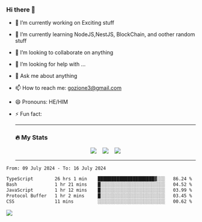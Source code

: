 ### Hi there 👋

<!--
**charlieScript/charlieScript** is a ✨ _special_ ✨ repository because its `README.md` (this file) appears on your GitHub profile.

Here are some ideas to get you started: -->

- 🔭 I’m currently working on Exciting stuff
- 🌱 I’m currently learning NodeJS,NestJS, BlockChain, and oother random stuff
- 👯 I’m looking to collaborate on anything
- 🤔 I’m looking for help with ...
- 💬 Ask me about anything
- 📫 How to reach me: gozione3@gmail.com
- 😄 Pronouns: HE/HIM
- ⚡ Fun fact:


  ---

  ### :fire: My Stats

  <div id="stats" align="center">
  <img src="http://github-readme-streak-stats.herokuapp.com?user=charlieScript&theme=dark&date_format=M%20j%5B%2C%20Y%5D" />&nbsp;&nbsp;&nbsp;
  <img src="https://github-readme-stats.vercel.app/api/top-langs/?username=charlieScript&layout=compact&theme=vision-friendly-dark"/>&nbsp;&nbsp;&nbsp;
  <img src="https://github-readme-stats.vercel.app/api?username=charlieScript&show_icons=true&theme=radical"/>
  </div>

  ---



<!--START_SECTION:waka-->

```txt
From: 09 July 2024 - To: 16 July 2024

TypeScript        26 hrs 1 min    █████████████████████▓░░░   86.24 %
Bash              1 hr 21 mins    █░░░░░░░░░░░░░░░░░░░░░░░░   04.52 %
JavaScript        1 hr 12 mins    █░░░░░░░░░░░░░░░░░░░░░░░░   03.99 %
Protocol Buffer   1 hr 2 mins     █░░░░░░░░░░░░░░░░░░░░░░░░   03.45 %
CSS               11 mins         ░░░░░░░░░░░░░░░░░░░░░░░░░   00.62 %
```

<!--END_SECTION:waka-->
![](https://komarev.com/ghpvc/?username=charlieScript)

